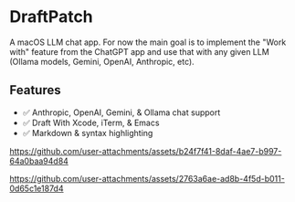 # DraftPatch

A macOS LLM chat app. For now the main goal is to implement the "Work with" feature from the
ChatGPT app and use that with any given LLM (Ollama models, Gemini, OpenAI, Anthropic, etc).

## Features

- ✅ Anthropic, OpenAI, Gemini, & Ollama chat support
- ✅ Draft With Xcode, iTerm, & Emacs
- ✅ Markdown & syntax highlighting

https://github.com/user-attachments/assets/b24f7f41-8daf-4ae7-b997-64a0baa94d84

https://github.com/user-attachments/assets/2763a6ae-ad8b-4f5d-b011-0d65c1e187d4

